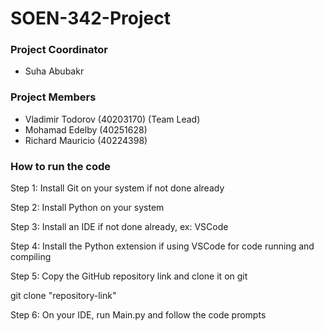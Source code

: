 # SOEN-342-Project

### Project Coordinator
- Suha Abubakr

### Project Members
- Vladimir Todorov (40203170) (Team Lead)
- Mohamad Edelby (40251628)
- Richard Mauricio (40224398)

### How to run the code

Step 1: Install Git on your system if not done already

Step 2: Install Python on your system

Step 3: Install an IDE if not done already, ex: VSCode

Step 4: Install the Python extension if using VSCode for code running and compiling

Step 5: Copy the GitHub repository link and clone it on git

git clone "repository-link"

Step 6: On your IDE, run Main.py and follow the code prompts
